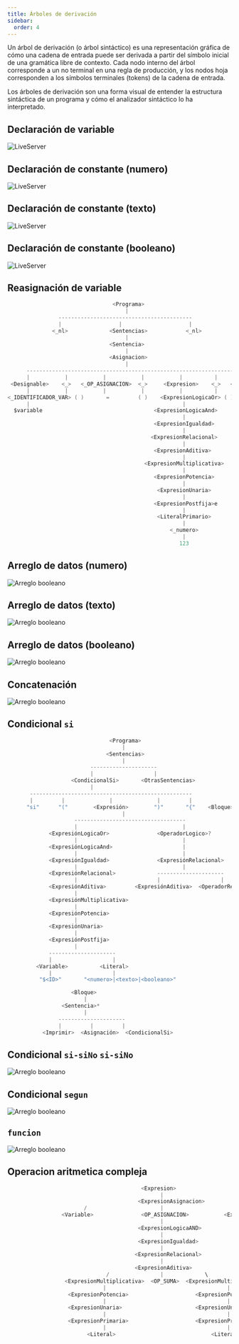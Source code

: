 ```yaml
---
title: Árboles de derivación 
sidebar:
  order: 4
---
```

Un árbol de derivación (o árbol sintáctico) es una representación gráfica de cómo una cadena de entrada puede ser derivada a partir del símbolo inicial de una gramática libre de contexto. Cada nodo interno del árbol corresponde a un no terminal en una regla de producción, y los nodos hoja corresponden a los símbolos terminales (tokens) de la cadena de entrada.

Los árboles de derivación son una forma visual de entender la estructura sintáctica de un programa y cómo el analizador sintáctico lo ha interpretado.

## Declaración de variable

![LiveServer](/AstroLibresScript/img/arboles/Arbol_Declaracion.png)

## Declaración de constante (numero)

![LiveServer](/AstroLibresScript/img/arboles/arboldcb.png)

## Declaración de constante (texto)

![LiveServer](/AstroLibresScript/img/arboles/arboldct.png)

## Declaración de constante (booleano)

![LiveServer](/AstroLibresScript/img/arboles/arboldcn.png)

## Reasignación de variable

```go
                                 <Programa>
                                     |
                ------------------------------------------
                |                  |                     |
              <_nl>             <Sentencias>            <_nl>
                                     |
                                <Sentencia>
                                     |
                                <Asignacion>
                                     |
      -------------------------------------------------------------------------
      |           |           |           |           |          |            |
 <Designable>    <_>   <_OP_ASIGNACION>  <_>     <Expresion>    <_>   <_PUNTO_Y_COMA>
      |           |           |           |           |          |            |
<_IDENTIFICADOR_VAR> ( )       =         ( )    <ExpresionLogicaOr> ( )       ;
      |                                                |
  $variable                                   <ExpresionLogicaAnd>
                                                       |
                                              <ExpresionIgualdad>
                                                       |
                                             <ExpresionRelacional>
                                                       |
                                              <ExpresionAditiva>
                                                       |
                                           <ExpresionMultiplicativa>
                                                       |
                                              <ExpresionPotencia>
                                                       |
                                               <ExpresionUnaria>
                                                       |
                                              <ExpresionPostfija>e
                                                       |
                                               <LiteralPrimario>
                                                       |
                                                   <_numero>
                                                       |
                                                      123

```

## Arreglo de datos (numero)

![Arreglo booleano](/AstroLibresScript/img/arboles/Arbol_Arreglo_numero.png)

## Arreglo de datos (texto)

![Arreglo booleano](/AstroLibresScript/img/arboles/Arbol_Arreglo_numero.png)

## Arreglo de datos (booleano)

![Arreglo booleano](/AstroLibresScript/img/arboles/Arbol_Arreglo_numero.png)

## Concatenación

![Arreglo booleano](/AstroLibresScript/img/arboles/Arbol_Concatenacion.png)

## Condicional `si`

```go
                                <Programa>
                                    |
                               <Sentencias>
                                    |
                          ---------------------
                          |                   |
                    <CondicionalSi>       <OtrasSentencias>
                          |
       ---------------------------------------------------
       |         |              |              |         |
      "si"      "("        <Expresión>        ")"       "{"    <Bloque>    "}"
                                    |
                     -----------------------------------
                     |                                 |
             <ExpresiónLogicaOr>               <OperadorLogico>?
                     |                                 |
             <ExpresiónLogicaAnd>                      |
                     |                                 |
             <ExpresiónIgualdad>               <ExpresiónRelacional>
                     |                                 |
             <ExpresiónRelacional>             ---------------------
                     |                         |                   |
             <ExpresiónAditiva>         <ExpresiónAditiva>  <OperadorRelacional>
                     |
             <ExpresiónMultiplicativa>
                     |
             <ExpresiónPotencia>
                     |
             <ExpresiónUnaria>
                     |
             <ExpresiónPostfija>
                     |
             ---------------------
             |                   |
         <Variable>          <Literal>
             |                   |
          "$<ID>"       "<numero>|<texto>|<booleano>"

                    <Bloque>
                        |
                 <Sentencia>*
                        |
                ---------------------
                |         |         |
           <Imprimir>  <Asignación>  <CondicionalSi>
```

## Condicional `si-siNo` `si-siNo`

![Arreglo booleano](/AstroLibresScript/img/arboles/Arbol_siNo.jpeg)

## Condicional `segun`

![Arreglo booleano](/AstroLibresScript/img/arboles/Arbol_Segun.jpeg)

## `funcion`

![Arreglo booleano](/AstroLibresScript/img/arboles/Arbol_Funciones.png)

## Operacion aritmetica compleja

```go
                                          <Expresion>
                                                |
                                         <ExpresionAsignacion>
                        /                       |                             \
                 <Variable>               <OP_ASIGNACION>           <ExpresionLogicaOR>
                                                |
                                         <ExpresionLogicaAND>
                                                |
                                         <ExpresionIgualdad>
                                                |
                                        <ExpresionRelacional>
                                                |
                                        <ExpresionAditiva>
                               /                |             \
                  <ExpresionMultiplicativa>  <OP_SUMA>  <ExpresionMultiplicativa>
                              |                                      |
                   <ExpresionPotencia>                     <ExpresionPotencia>
                              |                                      |
                   <ExpresionUnaria>                       <ExpresionUnaria>
                              |                                      |
                   <ExpresionPrimaria>                     <ExpresionPrimaria>
                              |                                      |
                         <Literal>                              <Literal>
```
